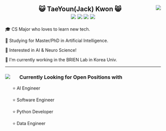 <div align="center">
  <img align="right" src="https://github-readme-stats.vercel.app/api?username=TaeYounKwon&show_icons=true"></img>
  <div align="center">
  <h2>😺 TaeYoun(Jack) Kwon 😸
  <div>
        <a href="https://github.com/TaeYounKwon"><img src="https://img.shields.io/badge/github-black?style=flat&logo=github&logoColor=white"/></a>
        <a href="https://www.linkedin.com/in/taeyoun-jack-kwon/"><img src="https://img.shields.io/badge/Linkedin-black?style=flat-square&logo=linkedin&logoColor=white"/></a>
        <a href="mailto:kweont0211@gmail.com"><img src="https://img.shields.io/badge/Gmail-black?style=flat-square&logo=Gmail&logoColor=white&link=mailto:kweont0211@gmail.com"/></a>
        <a href="https://hits.seeyoufarm.com"><img src="https://hits.seeyoufarm.com/api/count/incr/badge.svg?url=https%3A%2F%2Fgithub.com%2FTaeYounKwon%2Fhit-counter&count_bg=%23000000&title_bg=%23555555&icon=&icon_color=%234A7DB6&title=hits&edge_flat=false"/></a>
  </div>
  </h2> 
  <div align="left" >
     <p> 🎓 CS Major who loves to learn new tech.</p>
     <p> 📖 Studying for Master/PhD in Artificial Intelligence.</p>
     <p> 🏢 Interested in AI & Neuro Science!</p>
     <p> 🏫 I'm currently working in the BRIEN Lab in Korea Univ.</p>
  </div>
  </div>
  
  </div>

  ------
 
  <div align="center">
     <img align="left" src="https://github-readme-stats.vercel.app/api/top-langs/?username=TaeYounKwon&layout=compact"></img>
     <div align="left" marginright="50px" >
        <h3>&nbsp&nbsp&nbsp&nbsp&nbsp&nbsp
        Currently Looking for Open Positions with</h3>
        <p> &nbsp&nbsp&nbsp&nbsp&nbsp&nbsp⭐ AI Engineer</p>
        <p> &nbsp&nbsp&nbsp&nbsp&nbsp&nbsp⭐ Software Engineer</p>
        <p> &nbsp&nbsp&nbsp&nbsp&nbsp&nbsp⭐ Python Developer</p>
        <p> &nbsp&nbsp&nbsp&nbsp&nbsp&nbsp⭐ Data Engineer</p>
     </div>
  </div>  

 
  	
<!---
TaeYounKwon/TaeYounKwon is a ✨ special ✨ repository because its `README.md` (this file) appears on your GitHub profile.
You can click the Preview link to take a look at your changes.
--->
